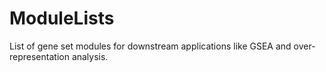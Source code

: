 # ModuleLists

List of gene set modules for downstream applications like GSEA and over-representation analysis.
